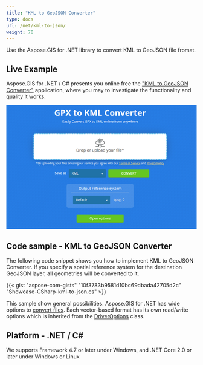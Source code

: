 ```yaml
---
title: "KML to GeoJSON Converter"
type: docs
url: /net/kml-to-json/
weight: 70
---
```


Use the Aspose.GIS for .NET library to convert KML to GeoJSON file fromat.

## **Live Example**

Aspose.GIS for .NET / C# presents you online free the ["KML to GeoJSON Converter"](https://products.aspose.app/gis/conversion/kml-to-json) application, where you may to investigate the functionality and quality it works.

![KML to GeoJSON Converter App](conversion.png)

## **Code sample - KML to GeoJSON Converter**

The following code snippet shows you how to implement KML to GeoJSON Converter. If you specify a spatial reference system for the destination GeoJSON layer, all geometries will be converted to it. 

{{< gist "aspose-com-gists" "10f3783b9581d10bc69dbada42705d2c" "Showcase-CSharp-kml-to-json.cs" >}}

This sample show general possibilities. Aspose.GIS for .NET has wide options to [convert files](https://docs.aspose.com/gis/net/vector-layers/). Each vector-based format has its own read/write options which is inherited from the [DriverOptions](https://apireference.aspose.com/gis/net/aspose.gis/driveroptions) class.

## **Platform - .NET / C#**

We supports Framework 4.7 or later under Windows, and .NET Core 2.0 or later under Windows or Linux
